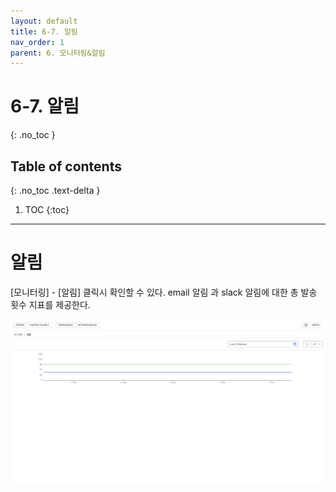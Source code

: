 ```yaml
---
layout: default
title: 6-7. 알림
nav_order: 1
parent: 6. 모니터링&알림
---
```


# 6-7. 알림
{: .no_toc }

## Table of contents
{: .no_toc .text-delta }

1. TOC
{:toc}

---

# 알림
[모니터링] - [알림] 클릭시 확인할 수 있다. email 알림 과 slack 알림에 대한 총 발송 횟수 지표를 제공한다.

![2_alarm.png](/assets/images/monitoring/2_alarm.png)